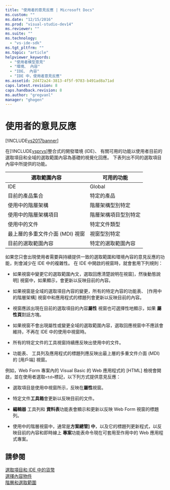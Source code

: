 ```yaml
---
title: "使用者的意見反應 | Microsoft Docs"
ms.custom: ""
ms.date: "12/15/2016"
ms.prod: "visual-studio-dev14"
ms.reviewer: ""
ms.suite: ""
ms.technology: 
  - "vs-ide-sdk"
ms.tgt_pltfrm: ""
ms.topic: "article"
helpviewer_keywords: 
  - "使用者模型意見"
  - "環境、 內容"
  - "IDE、 內容"
  - "IDE 中，使用者意見反應"
ms.assetid: 2d472a24-3813-4f5f-9783-b491ad8a71ad
caps.latest.revision: 8
caps.handback.revision: 8
ms.author: "gregvanl"
manager: "ghogen"
---
```

# 使用者的意見反應
[!INCLUDE[vs2017banner](../../code-quality/includes/vs2017banner.md)]

在[!INCLUDE[vsprvs](../../code-quality/includes/vsprvs_md.md)]整合式的開發環境 \(IDE\)、 有關可用的功能以使用者目前的選取項目和全域的選取範圍內容為基礎的視覺化回應。  下表列出不同的選取項目內容中所提供的功能。  
  
|選取範圍內容|可用的功能|  
|------------|-----------|  
|IDE|Global|  
|目前的產品集合|特定的產品|  
|使用中的階層架構|階層架構型別特定|  
|使用中的階層架構項目|階層架構項目型別特定|  
|使用中的文件|特定文件類型|  
|最上層的多重文件介面 \(MDI\) 視窗|視窗型別特定|  
|目前的選取範圍內容|特定的選取範圍內容|  
  
 如果您只會出現使用者需要與持續提供一致的選取範圍和環境內容的意見反應的功能，則會減少在 IDE 中的複雜性。  在 IDE 中開啟的視窗時，就會套用下列規則：  
  
-   如果視窗中變更它的選取範圍內文，選取回應清楚說明在視窗\]，然後動態說明\] 視窗中，如果顯示，會更新以反映目前的內容。  
  
-   如果視窗是全域的選取項目內容的變更，所有的特定內容的功能表、 \[作用中的階層架構\] 視窗中和應用程式的標題列會更新以反映目前的內容。  
  
-   視窗應該出現在目前的選取項目的內容**屬性** 視窗也可選擇性地顯示，如果 **屬性頁**對話方塊。  
  
-   如果視窗不會出現屬性或變更全域的選取範圍內容，選取回應視窗中不應該會維持，不再在 IDE 中的使用中視窗時。  
  
-   所有的特定文件的工具視窗持續應反映出使用中的文件。  
  
-   功能表、 工具列及應用程式的標題列應反映出最上層的多重文件介面 \(MDI\) 的 \[用戶端\] 視窗。  
  
 例如，Web Form 專案內的 Visual Basic 的 Web 應用程式的 \[HTML\] 檢視會開啟，並在使用者選取`<td>`標記，以下列方式提供意見反應：  
  
-   選取項目是使用中視窗所示，反映在**屬性**視窗。  
  
-   特定文件**工具箱**會更新以反映目前的文件。  
  
-   **編輯器** 工具列和 **資料表**功能表會顯示和更新以反映 Web Form 視窗的標題列。  
  
-   使用中的階層視窗中，通常是**方案總管\] 中**，以及它的標題列更新程式，以反映目前的內容和即時線上 **專案**功能表命令現在可套用至作用中的 Web 應用程式專案。  
  
## 請參閱  
 [選取項目和 IDE 中的貨幣](../../extensibility/internals/selection-and-currency-in-the-ide.md)   
 [選擇內容物件](../../extensibility/internals/selection-context-objects.md)   
 [階層和選取範圍](../../extensibility/internals/hierarchies-and-selection.md)